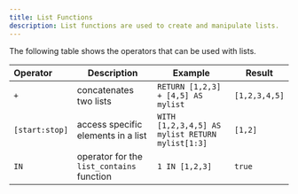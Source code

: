 ```yaml
---
title: List Functions
description: List functions are used to create and manipulate lists.
---
```


The following table shows the operators that can be used with lists.

<div class="scroll-table">

| Operator | Description | Example | Result |
| :----------- | ----------- |  ----------- |  ----------- |
| `+` | concatenates two lists | `RETURN [1,2,3] + [4,5] AS mylist` | `[1,2,3,4,5]` |
| `[start:stop]` | access specific elements in a list | `WITH [1,2,3,4,5] AS mylist RETURN mylist[1:3]` | `[1,2]` |
| `IN` | operator for the `list_contains` function | `1 IN [1,2,3]` | `true` |

</div>
